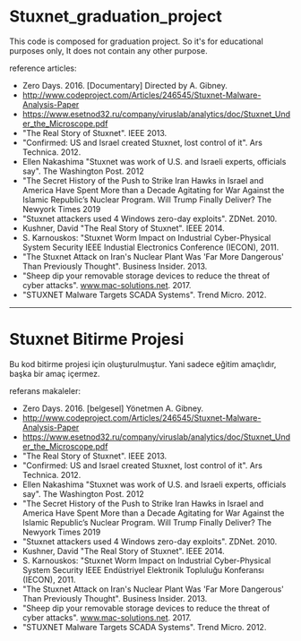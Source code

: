 # Stuxnet_graduation_project

This code is composed for graduation project. So it's for educational purposes only, It does not contain any other purpose.

reference articles: 

- Zero Days. 2016. [Documentary] Directed by A. Gibney.
- http://www.codeproject.com/Articles/246545/Stuxnet-Malware-Analysis-Paper 
- https://www.esetnod32.ru/company/viruslab/analytics/doc/Stuxnet_Under_the_Microscope.pdf
- "The Real Story of Stuxnet". IEEE  2013.
- "Confirmed: US and Israel created Stuxnet, lost control of it". Ars Technica. 2012.
- Ellen Nakashima "Stuxnet was work of U.S. and Israeli experts, officials say". The Washington Post. 2012
- "The Secret History of the Push to Strike Iran Hawks in Israel and America Have Spent More than a Decade Agitating for War Against the Islamic Republic’s Nuclear Program. Will Trump Finally Deliver? The Newyork Times 2019
- "Stuxnet attackers used 4 Windows zero-day exploits". ZDNet. 2010.
- Kushner, David "The Real Story of Stuxnet". IEEE 2014.
-  S. Karnouskos: "Stuxnet Worm Impact on Industrial Cyber-Physical System Security IEEE Industial Electronics Conference (IECON), 2011. 
-  "The Stuxnet Attack on Iran's Nuclear Plant Was 'Far More Dangerous' Than Previously Thought". Business Insider. 2013.
-  "Sheep dip your removable storage devices to reduce the threat of cyber attacks". www.mac-solutions.net. 2017.
-  "STUXNET Malware Targets SCADA Systems". Trend Micro. 2012.

-----

# Stuxnet Bitirme Projesi

Bu kod bitirme projesi için oluşturulmuştur. Yani sadece eğitim amaçlıdır, başka bir amaç içermez.

referans makaleler:

- Zero Days. 2016. [belgesel] Yönetmen A. Gibney. 
- http://www.codeproject.com/Articles/246545/Stuxnet-Malware-Analysis-Paper 
- https://www.esetnod32.ru/company/viruslab/analytics/doc/Stuxnet_Under_the_Microscope.pdf
- "The Real Story of Stuxnet". IEEE  2013.
- "Confirmed: US and Israel created Stuxnet, lost control of it". Ars Technica. 2012.
- Ellen Nakashima "Stuxnet was work of U.S. and Israeli experts, officials say". The Washington Post. 2012
- "The Secret History of the Push to Strike Iran Hawks in Israel and America Have Spent More than a Decade Agitating for War Against the Islamic Republic’s Nuclear Program. Will Trump Finally Deliver? The Newyork Times 2019
- "Stuxnet attackers used 4 Windows zero-day exploits". ZDNet. 2010.
- Kushner, David "The Real Story of Stuxnet". IEEE 2014.
-  S. Karnouskos: "Stuxnet Worm Impact on Industrial Cyber-Physical System Security IEEE Endüstriyel Elektronik Topluluğu Konferansı (IECON), 2011. 
-  "The Stuxnet Attack on Iran's Nuclear Plant Was 'Far More Dangerous' Than Previously Thought". Business Insider. 2013.
-  "Sheep dip your removable storage devices to reduce the threat of cyber attacks". www.mac-solutions.net. 2017.
-  "STUXNET Malware Targets SCADA Systems". Trend Micro. 2012.



 



 


